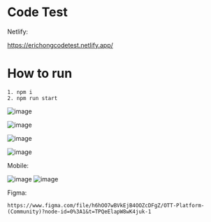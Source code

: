 # Code Test

Netlify:

https://erichongcodetest.netlify.app/


# How to run
```
1. npm i
2. npm run start
```
![image](https://user-images.githubusercontent.com/67636157/215788120-243e4f3a-f630-427e-8c4e-366de8314786.png)

![image](https://user-images.githubusercontent.com/67636157/215788145-34666724-8d2a-404f-a74f-6632fde6d0ca.png)

![image](https://user-images.githubusercontent.com/67636157/215788277-7bc7e268-1ece-4765-bcfb-7407dacdaf84.png)

![image](https://user-images.githubusercontent.com/67636157/215788378-14a5706f-99c2-48b3-a009-d7391c451af3.png)

Mobile:

![image](https://user-images.githubusercontent.com/67636157/215788447-6858a988-b13c-4709-9953-286964a1665f.png)
![image](https://user-images.githubusercontent.com/67636157/215788497-bf1dc035-6a91-47b6-b5fa-1d77d2a016b3.png)


Figma: 
```
https://www.figma.com/file/h6hOO7wBVkEjB4OOZcDFgZ/OTT-Platform-(Community)?node-id=0%3A1&t=TPQeElapW8wK4juk-1
```
